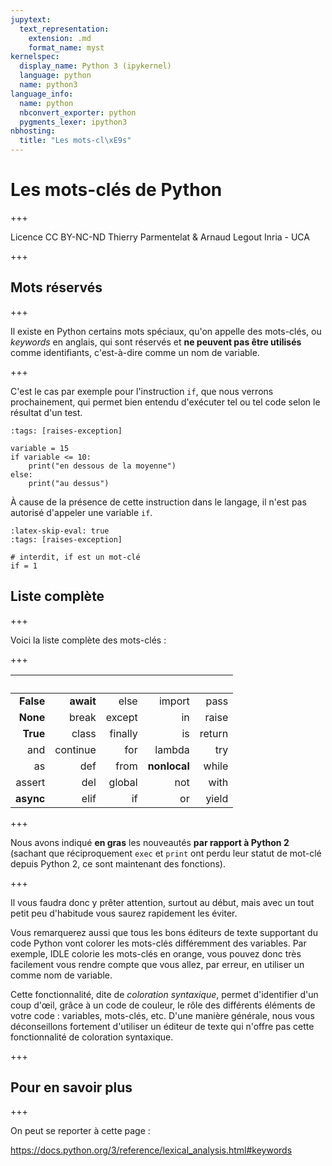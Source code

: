 ```yaml
---
jupytext:
  text_representation:
    extension: .md
    format_name: myst
kernelspec:
  display_name: Python 3 (ipykernel)
  language: python
  name: python3
language_info:
  name: python
  nbconvert_exporter: python
  pygments_lexer: ipython3
nbhosting:
  title: "Les mots-cl\xE9s"
---
```


# Les mots-clés de Python

+++

<div class="licence">
<span>Licence CC BY-NC-ND</span>
<span>Thierry Parmentelat &amp; Arnaud Legout</span>
<span>Inria - UCA</span>
</div>

+++

## Mots réservés

+++

Il existe en Python certains mots spéciaux, qu'on appelle des mots-clés, ou *keywords* en anglais, qui sont réservés et **ne peuvent pas être utilisés** comme identifiants, c'est-à-dire comme un nom de variable.

+++

C'est le cas par exemple pour l'instruction `if`, que nous verrons prochainement, qui permet bien entendu d'exécuter tel ou tel code selon le résultat d'un test.

```{code-cell} ipython3
:tags: [raises-exception]

variable = 15
if variable <= 10:
    print("en dessous de la moyenne")
else:
    print("au dessus")
```

À cause de la présence de cette instruction dans le langage, il n'est pas autorisé d'appeler une variable `if`.

```{code-cell} ipython3
:latex-skip-eval: true
:tags: [raises-exception]

# interdit, if est un mot-clé
if = 1
```

## Liste complète

+++

Voici la liste complète des mots-clés :

+++

| &nbsp;    |   &nbsp; | &nbsp;  | &nbsp;       | &nbsp; |
|----------:|---------:|--------:|-------------:|-------:|
| **False** | **await** | else    | import       | pass   |
| **None**  | break    | except  | in           | raise  |
| **True**  | class    | finally | is           | return |
| and       | continue | for     | lambda       | try    |
| as        | def      | from    | **nonlocal** | while  |
| assert    | del      | global  | not          | with   |
| **async** | elif     | if      | or           | yield  |

+++

Nous avons indiqué **en gras** les nouveautés **par rapport à Python 2**  (sachant que réciproquement `exec` et `print` ont perdu leur statut de mot-clé depuis Python 2, ce sont maintenant des fonctions).

+++

Il vous faudra donc y prêter attention, surtout au début, mais avec un tout petit peu d'habitude vous saurez rapidement les éviter.

Vous remarquerez aussi que tous les bons éditeurs de texte supportant du code Python vont colorer les mots-clés différemment des variables. Par exemple, IDLE colorie les mots-clés en orange, vous pouvez donc très facilement vous rendre compte que vous allez, par erreur, en utiliser un comme nom de variable.

Cette fonctionnalité, dite de *coloration syntaxique*, permet d'identifier d'un coup d'œil, grâce à un code de couleur, le rôle des différents éléments de votre code : variables, mots-clés, etc. D'une manière générale, nous vous déconseillons fortement d'utiliser un éditeur de texte qui n'offre pas cette fonctionnalité de coloration syntaxique.

+++

## Pour en savoir plus

+++

On peut se reporter à cette page :

<https://docs.python.org/3/reference/lexical_analysis.html#keywords>
